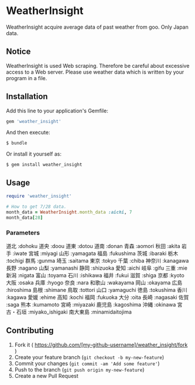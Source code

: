 # WeatherInsight

WeatherInsight acquire average data of past weather from goo.
Only Japan data.

## Notice

WeatherInsight is used Web scraping. Therefore be careful about excessive access to a Web server.
Please use weather data which is written by your program in a file.

## Installation

Add this line to your application's Gemfile:

```ruby
gem 'weather_insight'
```

And then execute:

    $ bundle

Or install it yourself as:

    $ gem install weather_insight

## Usage

```ruby
require 'weather_insight'

# How to get 7/28 data.
month_data = WeatherInsight.month_data :aichi, 7
month_data[28]
```

### Parameters

道北       :dohoku
道央       :doou
道東       :dotou
道南       :donan
青森       :aomori
秋田       :akita
岩手       :iwate
宮城       :miyagi
山形       :yamagata
福島       :fukushima
茨城       :ibaraki
栃木       :tochigi
群馬       :gunma
埼玉       :saitama
東京       :tokyo
千葉       :chiba
神奈川     :kanagawa
長野       :nagano
山梨       :yamanashi
静岡       :shizuoka
愛知       :aichi
岐阜       :gifu
三重       :mie
新潟       :nigata
富山       :toyama
石川       :ishikawa
福井       :fukui
滋賀       :shiga
京都       :kyoto
大阪       :osaka
兵庫       :hyogo
奈良       :nara
和歌山     :wakayama
岡山       :okayama
広島       :hiroshima
島根       :shimane
鳥取       :tottori
山口       :yamaguchi
徳島       :tokushima
香川       :kagawa
愛媛       :ehime
高知       :kochi
福岡       :fukuoka
大分       :oita
長崎       :nagasaki
佐賀       :saga
熊本       :kumamoto
宮崎       :miyazaki
鹿児島     :kagoshima
沖縄       :okinawa
宮古・石垣 :miyako_ishigaki
南大東島   :minamidaitojima

## Contributing

1. Fork it ( https://github.com/[my-github-username]/weather_insight/fork )
2. Create your feature branch (`git checkout -b my-new-feature`)
3. Commit your changes (`git commit -am 'Add some feature'`)
4. Push to the branch (`git push origin my-new-feature`)
5. Create a new Pull Request
